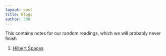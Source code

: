 ```yaml
---
layout: post
title: Blogs
author: 308
---
```


This contains notes for our random readings, which we will probably never finish

<ol>

<li> <a href = ""> Hilbert Spaces </a> </li>

</ol>
